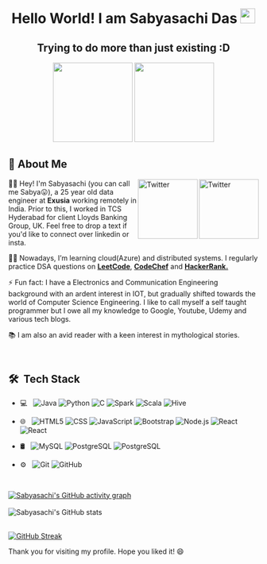 <!--
**sabya2301/sabya2301** is a ✨ _special_ ✨ repository because its `README.md` (this file) appears on your GitHub profile.

Here are some ideas to get you started:

- 🔭 I’m currently working on ...
- 🌱 I’m currently learning ...
- 👯 I’m looking to collaborate on ...
- 🤔 I’m looking for help with ...
- 💬 Ask me about ...
- 📫 How to reach me: ...
- 😄 Pronouns: ...
- ⚡ Fun fact: ...
-->
<h1 align="center">Hello World! I am Sabyasachi Das <img src="https://raw.githubusercontent.com/aemmadi/aemmadi/master/wave.gif" width="30px"></h1> 
<h2 align="center">Trying to do more than just existing :D</h2>

<p align="center"> <img src="https://octodex.github.com/images/spidertocat.png" height="160px" width="160px"> <img src="https://octodex.github.com/images/plumber.jpg" height="160px" width="160px"> </p>

## :wave: About Me

<a href="https://www.instagram.com/das_sabyaa/" target="_blank"><img src="https://cdn2.iconfinder.com/data/icons/social-media-2199/64/social_media_isometric_3-instagram-128.png" height="120px" width="120px" alt="Twitter" align="right"></a><a href="https://www.linkedin.com/in/sabyasachi-das-2a6229159/" target="_blank"><img src="https://cdn2.iconfinder.com/data/icons/social-media-2199/64/social_media_isometric_14-linkedin-512.png" height="120px" width="120px" alt="Twitter" align="right"></a>
👨‍🎓 Hey! I'm Sabyasachi (you can call me Sabya😛), a 25 year old data engineer at **Exusia** working remotely in India. Prior to this, I worked in TCS Hyderabad for client Lloyds Banking Group, UK. Feel free to drop a text if you'd like to connect over linkedin or insta.

👩‍💻 Nowadays, I’m learning cloud(Azure) and distributed systems. I regularly practice DSA questions on [**LeetCode**](https://leetcode.com/user8392Cc/), [**CodeChef**](https://www.codechef.com/users/sabyasachi2301) and [**HackerRank.**](https://www.hackerrank.com/sabyasachi_das)

⚡ Fun fact: I have a Electronics and Communication Engineering background with an ardent interest in IOT, but gradually shifted towards the world of Computer Science Engineering. I like to call myself a self taught programmer but I owe all my knowledge to Google, Youtube, Udemy and various tech blogs.

📚 I am also an avid reader with a keen interest in mythological stories.

<br>

## 🛠 &nbsp;Tech Stack

- 💻 &nbsp;
  ![Java](https://img.shields.io/badge/-Java-333333?style=flat&logo=Java&logoColor=007396)
  ![Python](https://img.shields.io/badge/-Python-333333?style=flat&logo=python)
  ![C](https://img.shields.io/badge/--333333?style=flat&logo=C)
  ![Spark](https://img.shields.io/badge/-SparkSQL-333333?style=flat&logo=Spark)
  ![Scala](https://img.shields.io/badge/-Scala-333333?style=flat&logo=scala)
  ![Hive](https://img.shields.io/badge/-Hive-333333?style=flat&logo=hive)

- 🌐 &nbsp;
  ![HTML5](https://img.shields.io/badge/-HTML5-333333?style=flat&logo=HTML5)
  ![CSS](https://img.shields.io/badge/-CSS-333333?style=flat&logo=CSS3&logoColor=1572B6)
  ![JavaScript](https://img.shields.io/badge/-JavaScript-333333?style=flat&logo=javascript)
  ![Bootstrap](https://img.shields.io/badge/-Bootstrap-333333?style=flat&logo=bootstrap&logoColor=563D7C)
  ![Node.js](https://img.shields.io/badge/-Node.js-333333?style=flat&logo=node.js)
  ![React](https://img.shields.io/badge/-React-333333?style=flat&logo=react)
  ![React](https://img.shields.io/badge/-SpringBoot-333333?style=flat&logo=SpringBoot)
- 🛢 &nbsp;
  ![MySQL](https://img.shields.io/badge/-MySQL-333333?style=flat&logo=mysql)
  ![PostgreSQL](https://img.shields.io/badge/-PostgreSQL-333333?style=flat&logo=postgresql)
  ![PostgreSQL](https://img.shields.io/badge/-MongoDB-333333?style=flat&logo=mongodb)
- ⚙️ &nbsp;
  ![Git](https://img.shields.io/badge/-Git-333333?style=flat&logo=git)
  ![GitHub](https://img.shields.io/badge/-GitHub-333333?style=flat&logo=github)

<br>

[![Sabyasachi's GitHub activity graph](https://activity-graph.herokuapp.com/graph?username=sabya2301&theme=xcode)](https://git.io/sabya2301)
<br>
<br>
![Sabyasachi's GitHub stats](https://github-readme-stats.vercel.app/api/?username=sabya2301&theme=prussian&show_icons=true&count_private=true)
<br />
<br>

[![GitHub Streak](http://github-readme-streak-stats.herokuapp.com?user=sabya2301&theme=prussian&hide_border=true)](https://git.io/streak-stats)

Thank you for visiting my profile. Hope you liked it! 😄
